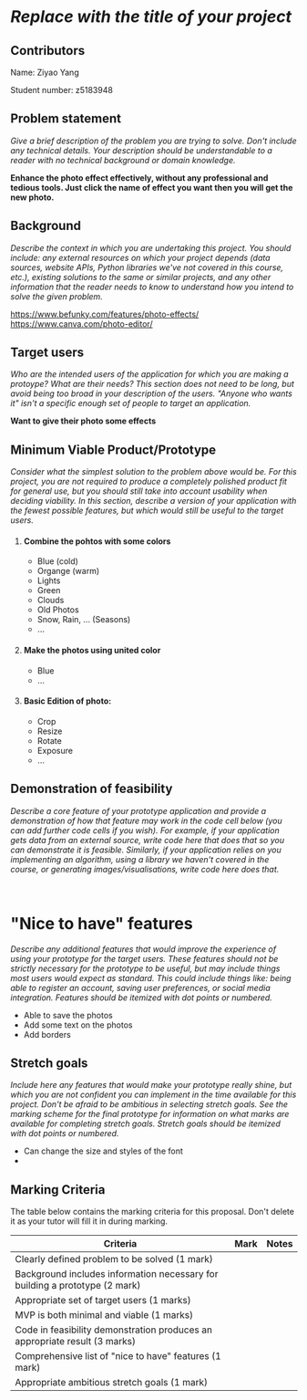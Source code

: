 # *Replace with the title of your project*

## Contributors

Name: Ziyao Yang

Student number: z5183948

## Problem statement

*Give a brief description of the problem you are trying to solve. Don't include any technical details. Your description should be understandable to a reader with no technical background or domain knowledge.*

__Enhance the photo effect effectively, without any professional and tedious tools. Just click the name of effect you want then you will get the new photo.__

## Background

*Describe the context in which you are undertaking this project. You should include: any external resources on which your project depends (data sources, website APIs, Python libraries we've not covered in this course, etc.), existing solutions to the same or similar projects, and any other information that the reader needs to know to understand how you intend to solve the given problem.*

https://www.befunky.com/features/photo-effects/<br>
https://www.canva.com/photo-editor/

## Target users

*Who are the intended users of the application for which you are making a protoype? What are their needs? This section does not need to be long, but avoid being too broad in your description of the users. "Anyone who wants it" isn't a specific enough set of people to target an application.*

__Want to give their photo some effects__

## Minimum Viable Product/Prototype

*Consider what the simplest solution to the problem above would be. For this project, you are not required to produce a completely polished product fit for general use, but you should still take into account usability when deciding viability. In this section, describe a version of your application with the fewest possible features, but which would still be useful to the target users.*

1. #### Combine the pohtos with some colors
    - Blue (cold)
    - Organge (warm)
    - Lights
    - Green 
    - Clouds
    - Old Photos
    - Snow, Rain, ... (Seasons)
    - ...
1. #### Make the photos using united color
    - Blue
    - ...
1. #### Basic Edition of photo:
    - Crop
    - Resize
    - Rotate
    - Exposure
    - ...


## Demonstration of feasibility

*Describe a core feature of your prototype application and provide a demonstration of how that feature may work in the code cell below (you can add further code cells if you wish). For example, if your application gets data from an external source, write code here that does that so you can demonstrate it is feasible. Similarly, if your application relies on you implementing an algorithm, using a library we haven't covered in the course, or generating images/visualisations, write code here does that.*



<br>


# "Nice to have" features

*Describe any additional features that would improve the experience of using your prototype for the target users. These features should not be strictly necessary for the prototype to be useful, but may include things most users would expect as standard. This could include things like: being able to register an account, saving user preferences, or social media integration. Features should be itemized with dot points or numbered.*

- Able to save the photos
- Add some text on the photos
- Add borders

## Stretch goals

*Include here any features that would make your prototype really shine, but which you are not confident you can implement in the time available for this project. Don't be afraid to be ambitious in selecting stretch goals. See the marking scheme for the final prototype for information on what marks are available for completing stretch goals. Stretch goals should be itemized with dot points or numbered.*

- Can change the size and styles of the font 
- 

## Marking Criteria

The table below contains the marking criteria for this proposal. Don't delete it as your tutor will fill it in during marking.

| Criteria | Mark | Notes | 
| -------------------------------------------------------- | ---- | --- |
| Clearly defined problem to be solved (1 mark)                                     |      | |
| Background includes information necessary for building a prototype (2 mark)       |      | |
| Appropriate set of target users (1 marks)                                         |      | |
| MVP is both minimal and viable (1 marks)                                          |      | |
| Code in feasibility demonstration produces an appropriate result (3 marks)        |      | |
| Comprehensive list of "nice to have" features (1 mark)                            |      | |
| Appropriate ambitious stretch goals (1 mark)                                      |      | |
